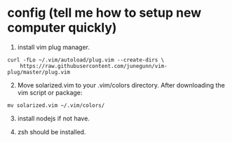 # config (tell me how to setup new computer quickly)

1. install vim plug manager.
```shell
curl -fLo ~/.vim/autoload/plug.vim --create-dirs \
    https://raw.githubusercontent.com/junegunn/vim-plug/master/plug.vim
```

2. Move solarized.vim to your .vim/colors directory. After downloading the vim script or package:
```shell
mv solarized.vim ~/.vim/colors/
```

3. install nodejs if not have.

4. zsh should be installed.
